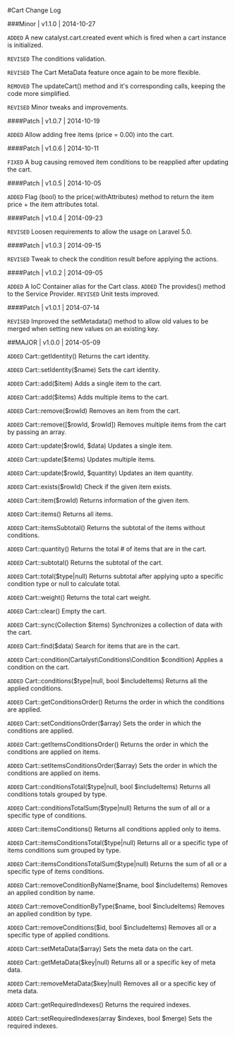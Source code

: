 
#Cart Change Log

###Minor | v1.1.0 | 2014-10-27

`ADDED` A new catalyst.cart.created event which is fired when a cart instance is initialized.

`REVISED` The conditions validation.

`REVISED` The Cart MetaData feature once again to be more flexible.

`REMOVED` The updateCart() method and it's corresponding calls, keeping the code more simplified.

`REVISED` Minor tweaks and improvements.

####Patch | v1.0.7 | 2014-10-19

`ADDED` Allow adding free items (price = 0.00) into the cart.

####Patch | v1.0.6 | 2014-10-11

`FIXED` A bug causing removed item conditions to be reapplied after updating the cart.


####Patch | v1.0.5 | 2014-10-05

`ADDED` Flag (bool) to the price(:withAttributes) method to return the item price + the item attributes total.

####Patch | v1.0.4 | 2014-09-23

`REVISED` Loosen requirements to allow the usage on Laravel 5.0.

####Patch | v1.0.3 | 2014-09-15

`REVISED` Tweak to check the condition result before applying the actions.

####Patch | v1.0.2 | 2014-09-05

`ADDED` A IoC Container alias for the Cart class.
`ADDED` The provides() method to the Service Provider.
`REVISED` Unit tests improved.

####Patch | v1.0.1 | 2014-07-14

`REVISED` Improved the setMetadata() method to allow old values to be merged when setting new values on an existing key.

##MAJOR | v1.0.0 | 2014-05-09

`ADDED` Cart::getIdentity() Returns the cart identity.

`ADDED` Cart::setIdentity($name) Sets the cart identity.

`ADDED` Cart::add($item) Adds a single item to the cart.

`ADDED` Cart::add($items) Adds multiple items to the cart.

`ADDED` Cart::remove($rowId) Removes an item from the cart.

`ADDED` Cart::remove([$rowId, $rowId]) Removes multiple items from the cart by passing an array.

`ADDED` Cart::update($rowId, $data) Updates a single item.

`ADDED` Cart::update($items) Updates multiple items.

`ADDED` Cart::update($rowId, $quantity) Updates an item quantity.

`ADDED` Cart::exists($rowId) Check if the given item exists.

`ADDED` Cart::item($rowId) Returns information of the given item.

`ADDED` Cart::items() Returns all items.

`ADDED` Cart::itemsSubtotal() Returns the subtotal of the items without conditions.

`ADDED` Cart::quantity() Returns the total # of items that are in the cart.

`ADDED` Cart::subtotal() Returns the subtotal of the cart.

`ADDED` Cart::total($type|null) Returns subtotal after applying upto a specific condition type or null to calculate total.

`ADDED` Cart::weight() Returns the total cart weight.

`ADDED` Cart::clear() Empty the cart.

`ADDED` Cart::sync(Collection $items) Synchronizes a collection of data with the cart.

`ADDED` Cart::find($data) Search for items that are in the cart.

`ADDED` Cart::condition(Cartalyst\Conditions\Condition $condition) Applies a condition on the cart.

`ADDED` Cart::conditions($type|null, bool $includeItems) Returns all the applied conditions.

`ADDED` Cart::getConditionsOrder() Returns the order in which the conditions are applied.

`ADDED` Cart::setConditionsOrder($array) Sets the order in which the conditions are applied.

`ADDED` Cart::getItemsConditionsOrder() Returns the order in which the conditions are applied on items.

`ADDED` Cart::setItemsConditionsOrder($array) Sets the order in which the conditions are applied on items.

`ADDED` Cart::conditionsTotal($type|null, bool $includeItems) Returns all conditions totals grouped by type.

`ADDED` Cart::conditionsTotalSum($type|null) Returns the sum of all or a specific type of conditions.

`ADDED` Cart::itemsConditions() Returns all conditions applied only to items.

`ADDED` Cart::itemsConditionsTotal($type|null) Returns all or a specific type of items conditions sum grouped by type.

`ADDED` Cart::itemsConditionsTotalSum($type|null) Returns the sum of all or a specific type of items conditions.

`ADDED` Cart::removeConditionByName($name, bool $includeItems) Removes an applied condition by name.

`ADDED` Cart::removeConditionByType($name, bool $includeItems) Removes an applied condition by type.

`ADDED` Cart::removeConditions($id, bool $includeItems) Removes all or a specific type of applied conditions.

`ADDED` Cart::setMetaData($array) Sets the meta data on the cart.

`ADDED` Cart::getMetaData($key|null) Returns all or a specific key of meta data.

`ADDED` Cart::removeMetaData($key|null) Removes all or a specific key of meta data.

`ADDED` Cart::getRequiredIndexes() Returns the required indexes.

`ADDED` Cart::setRequiredIndexes(array $indexes, bool $merge) Sets the required indexes.
